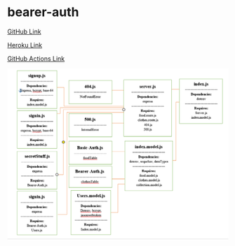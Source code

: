 # bearer-auth

[GitHub Link](https://github.com/Ahmad-Tayseer/bearer-auth)

[Heroku Link](https://ahmad-bearer-auth.herokuapp.com/)

[GitHub Actions Link](https://github.com/Ahmad-Tayseer/bearer-auth/actions)

![](./Screenshot_19.png)